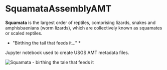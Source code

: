 # SquamataAssemblyAMT
**Squamata** is the largest order of reptiles, comprising lizards, snakes and amphisbaenians (worm lizards), which are collectively known as squamates or scaled reptiles.
* "Birthing the tail that feeds it..." * 

Jupyter notebook used to create USGS AMT metadata files.

![Squamata - birthing the tale that feeds it](https://github.com/pbrown-usgs/SquamataAssemblyAMT/blob/master/SquamataLemniscateOuroboros.png)


